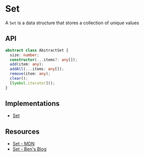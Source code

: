 # Set

A `Set` is a data structure that stores a collection of unique values

<!-- TODO: Add better description -->
<!-- TODO: Add a graphic representing the list -->

## API

```typescript
abstract class AbstractSet {
  size: number;
  constructor(...items?: any[]);
  add(item: any);
  addAll(...items: any[]);
  remove(item: any);
  clear();
  [Symbol.iterator]();
}
```

## Implementations

- [Set][]

[Set]: ./Set/Set.md

## Resources

- [Set - MDN][]
- [Set - Ben's Blog]


[Set - MDN]: https://developer.mozilla.org/en-US/docs/Web/JavaScript/Reference/Global_Objects/Set
[Set - Ben's Blog]: http://blog.benoitvallon.com/data-structures-in-javascript/the-set-data-structure/